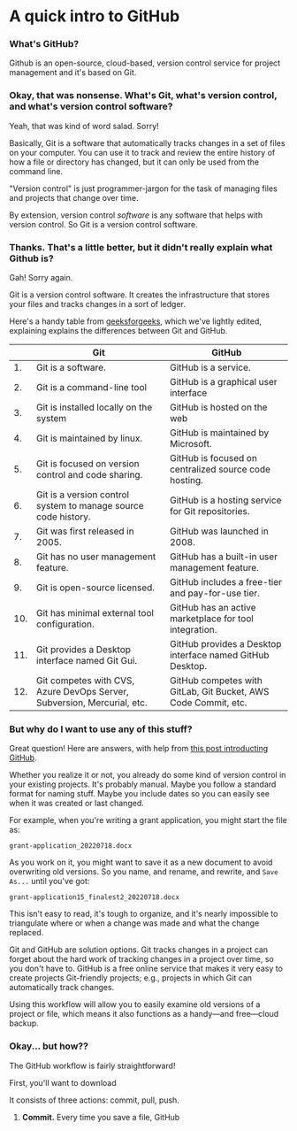 # A quick intro to GitHub

### What's GitHub?

Github is an open-source, cloud-based, version control service for project management and it's based on Git.

### Okay, that was nonsense. What's Git, what's version control, and what's version control software?

Yeah, that was kind of word salad. Sorry!

Basically, Git is a software that automatically tracks changes in a set of files on your computer. You can use it to track and review the entire history of how a file or directory has changed, but it can only be used from the command line.

"Version control" is just programmer-jargon for the task of managing files and projects that change over time.

By extension, version control *software* is any software that helps with version control. So Git is a version control software.

### Thanks. That's a little better, but it didn't really explain what Github is?

Gah! Sorry again.

Git is a version control software. It creates the infrastructure that stores your files and tracks changes in a sort of ledger.

Here's a handy table from [geeksforgeeks](https://www.geeksforgeeks.org/difference-between-git-and-github/), which we've lightly edited, explaining explains the differences between Git and GitHub.

|     | Git                                                                     | GitHub                                                         |
|-----|-------------------------------------------------------------------------|----------------------------------------------------------------|
| 1.  | Git is a software.                                                      | GitHub is a service.                                           |
| 2.  | Git is a command-line tool                                              | GitHub is a graphical user interface                           |
| 3.  | Git is installed locally on the system                                  | GitHub is hosted on the web                                    |
| 4.  | Git is maintained by linux.                                             | GitHub is maintained by Microsoft.                             |
| 5.  | Git is focused on version control and code sharing.                     | GitHub is focused on centralized source code hosting.          |
| 6.  | Git is a version control system to manage source code history.          | GitHub is a hosting service for Git repositories.              |
| 7.  | Git was first released in 2005.                                         | GitHub was launched in 2008.                                   |
| 8.  | Git has no user management feature.                                     | GitHub has a built-in user management feature.                 |
| 9.  | Git is open-source licensed.                                            | GitHub includes a free-tier and pay-for-use tier.              |
| 10. | Git has minimal external tool configuration.                            | GitHub has an active marketplace for tool integration.         |
| 11. | Git provides a Desktop interface named Git Gui.                         | GitHub provides a Desktop interface named GitHub Desktop.      |
| 12. | Git competes with CVS, Azure DevOps Server, Subversion, Mercurial, etc. | GitHub competes with GitLab, Git Bucket, AWS Code Commit, etc. |

### But why do I want to use any of this stuff?

Great question! Here are answers, with help from [this post introducting GitHub](https://ourcodingclub.github.io/tutorials/git/).

Whether you realize it or not, you already do some kind of version control in your existing projects. It's probably manual. Maybe you follow a standard format for naming stuff. Maybe you include dates so you can easily see when it was created or last changed.

For example, when you're writing a grant application, you might start the file as:

    grant-application_20220718.docx

As you work on it, you might want to save it as a new document to avoid overwriting old versions. So you name, and rename, and rewrite, and `Save As...` until you've got:

    grant-application15_finalest2_20220718.docx

This isn't easy to read, it's tough to organize, and it's nearly impossible to triangulate where or when a change was made and what the change replaced.

Git and GitHub are solution options. Git tracks changes in a project can forget about the hard work of tracking changes in a project over time, so you don't have to. GitHub is a free online service that makes it very easy to create projects Git-friendly projects; e.g., projects in which Git can automatically track changes.

Using this workflow will allow you to easily examine old versions of a project or file, which means it also functions as a handy—and free—cloud backup.

### Okay... but how??

The GitHub workflow is fairly straightforward!

First, you'll want to download 

It consists of three actions: commit, pull, push.

1. **Commit.** Every time you save a file, GitHub
